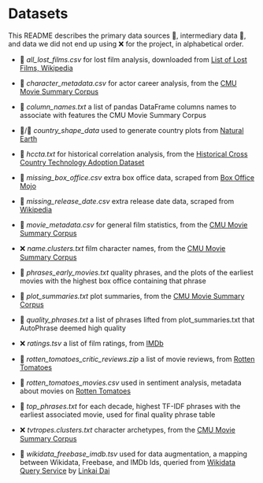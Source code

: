 # Datasets

This README describes the primary data sources 📜, intermediary data 🧻, and data we did not end up using ❌ for the project, in alphabetical order.

+ 📜 *all_lost_films.csv* for lost film analysis, downloaded from [List of Lost Films, Wikipedia](https://en.wikipedia.org/wiki/List_of_lost_films)

+ 📜 *character_metadata.csv* for actor career analysis, from the [CMU Movie Summary Corpus](https://www.cs.cmu.edu/~ark/personas/)

+ 🧻 *column_names.txt* a list of pandas DataFrame columns names to associate with features the CMU Movie Summary Corpus

+ 📁/📜 *country_shape_data* used to generate country plots from [Natural Earth](https://www.naturalearthdata.com/)

+ 📜 *hccta.txt* for historical correlation analysis, from the [Historical Cross Country Technology Adoption Dataset](https://www.nber.org/research/data/historical-cross-country-technology-adoption-hccta-dataset)

+ 📜 *missing_box_office.csv* extra box office data, scraped from [Box Office Mojo](https://www.boxofficemojo.com/)

+ 📜 *missing_release_date.csv* extra release date data, scraped from [Wikipedia](https://en.wikipedia.org/wiki/Main_Page)

+ 📜 *movie_metadata.csv* for general film statistics, from the [CMU Movie Summary Corpus](https://www.cs.cmu.edu/~ark/personas/)

+ ❌ *name.clusters.txt* film character names, from the [CMU Movie Summary Corpus](https://www.cs.cmu.edu/~ark/personas/)

+ 🧻 *phrases_early_movies.txt* quality phrases, and the plots of the earliest movies with the highest box office containing that phrase

+ 📜 *plot_summaries.txt* plot summaries, from the [CMU Movie Summary Corpus](https://www.cs.cmu.edu/~ark/personas/)

+ 🧻 *quality_phrases.txt* a list of phrases lifted from plot_summaries.txt that AutoPhrase deemed high quality

+ ❌ *ratings.tsv* a list of film ratings, from  [IMDb](https://developer.imdb.com/non-commercial-datasets/)

+ 📜 *rotten_tomatoes_critic_reviews.zip* a list of movie reviews, from [Rotten Tomatoes](https://www.kaggle.com/datasets/stefanoleone992/rotten-tomatoes-movies-and-critic-reviews-dataset/data?select=rotten_tomatoes_critic_reviews.csv)

+ 📜 *rotten_tomatoes_movies.csv* used in sentiment analysis, metadata about movies on [Rotten Tomatoes](https://www.kaggle.com/datasets/stefanoleone992/rotten-tomatoes-movies-and-critic-reviews-dataset?select=rotten_tomatoes_movies.csv)

+ 🧻 *top_phrases.txt* for each decade, highest TF-IDF phrases with the earliest associated movie, used for final quality phrase table

+ ❌ *tvtropes.clusters.txt* character archetypes, from the [CMU Movie Summary Corpus](https://www.cs.cmu.edu/~ark/personas/)

+ 📜 *wikidata_freebase_imdb.tsv* used for data augmentation, a mapping between Wikidata, Freebase, and IMDb Ids, queried from [Wikidata Query Service](https://query.wikidata.org/) by [Linkai Dai](https://people.epfl.ch/linkai.dai)

